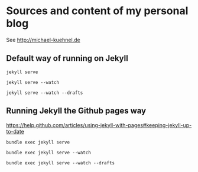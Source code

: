 Sources and content of my personal blog
====

See <http://michael-kuehnel.de>

## Default way of running on Jekyll

```
jekyll serve
```
```
jekyll serve --watch
```
```
jekyll serve --watch --drafts
```

## Running Jekyll the Github pages way

<https://help.github.com/articles/using-jekyll-with-pages#keeping-jekyll-up-to-date>

```
bundle exec jekyll serve
```
```
bundle exec jekyll serve --watch
```
```
bundle exec jekyll serve --watch --drafts
```
